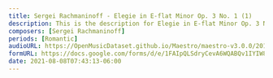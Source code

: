 ```yaml
---
title: Sergei Rachmaninoff - Elegie in E-flat Minor Op. 3 No. 1 (1)
description: This is the description for Elegie in E-flat Minor Op. 3 No. 1 by Sergei Rachmaninoff
composers: [Sergei Rachmaninoff]
periods: [Romantic]
audioURL: https://OpenMusicDataset.github.io/Maestro/maestro-v3.0.0/2013/ORIG-MIDI_01_7_6_13_Group__MID--AUDIO_01_R1_2013_wav--3.midi
formURL: https://docs.google.com/forms/d/e/1FAIpQLSdryCevA6WQABQv1IYIW8u79cMePSNXo7OwmdAAvOkKOoBFoQ/viewform
date: 2021-08-08T07:43:13-06:00
---
```

